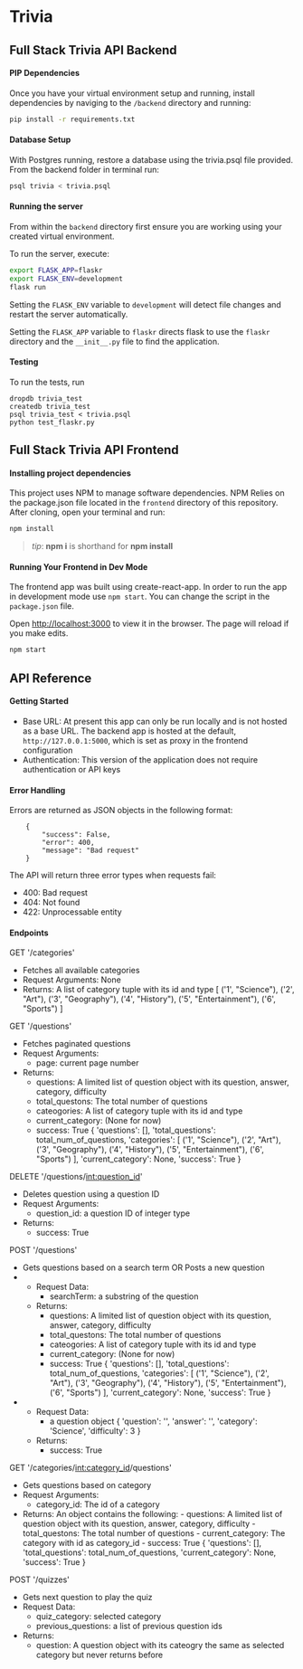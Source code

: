 # Trivia



## Full Stack Trivia API Backend


#### PIP Dependencies

Once you have your virtual environment setup and running, install dependencies by naviging to the `/backend` directory and running:

```bash
pip install -r requirements.txt
```


#### Database Setup
With Postgres running, restore a database using the trivia.psql file provided. From the backend folder in terminal run:
```bash
psql trivia < trivia.psql
```


#### Running the server

From within the `backend` directory first ensure you are working using your created virtual environment.

To run the server, execute:

```bash
export FLASK_APP=flaskr
export FLASK_ENV=development
flask run
```

Setting the `FLASK_ENV` variable to `development` will detect file changes and restart the server automatically.

Setting the `FLASK_APP` variable to `flaskr` directs flask to use the `flaskr` directory and the `__init__.py` file to find the application. 


#### Testing
To run the tests, run
```
dropdb trivia_test
createdb trivia_test
psql trivia_test < trivia.psql
python test_flaskr.py
```



## Full Stack Trivia API Frontend


#### Installing project dependencies

This project uses NPM to manage software dependencies. NPM Relies on the package.json file located in the `frontend` directory of this repository. After cloning, open your terminal and run:

```bash
npm install
```

>_tip_: **npm i** is shorthand for **npm install**


#### Running Your Frontend in Dev Mode

The frontend app was built using create-react-app. In order to run the app in development mode use ```npm start```. You can change the script in the ```package.json``` file. 

Open [http://localhost:3000](http://localhost:3000) to view it in the browser. The page will reload if you make edits.<br>

```bash
npm start
```



## API Reference


#### Getting Started

- Base URL: At present this app can only be run locally and is not hosted as a base URL. The backend app is hosted at the default, ``` http://127.0.0.1:5000 ```, which is set as proxy in the frontend configuration
- Authentication: This version of the application does not require authentication or API keys


#### Error Handling

Errors are returned as JSON objects in the following format:
```
    {
        "success": False,
        "error": 400,
        "message": "Bad request"
    }
```
The API will return three error types when requests fail:
- 400: Bad request
- 404: Not found
- 422: Unprocessable entity


#### Endpoints

GET '/categories'
- Fetches all available categories 
- Request Arguments: None
- Returns: A list of category tuple with its id and type 
    [
        ('1', "Science"),
        ('2', "Art"),
        ('3', "Geography"),
        ('4', "History"),
        ('5', "Entertainment"),
        ('6', "Sports")
    ]

GET '/questions'
- Fetches paginated questions 
- Request Arguments: 
    - page: current page number
- Returns: 
    - questions: A limited list of question object with its question, answer, category, difficulty
    - total_questons: The total number of questions
    - cateogories: A list of category tuple with its id and type
    - current_category: (None for now)
    - success: True 
    {
        'questions': [],
        'total_questions': total_num_of_questions,
        'categories': 
            [
                ('1', "Science"),
                ('2', "Art"),
                ('3', "Geography"),
                ('4', "History"),
                ('5', "Entertainment"),
                ('6', "Sports")
            ],
        'current_category': None,
        'success': True
    }

DELETE '/questions/<int:question_id>'
- Deletes question using a question ID
- Request Arguments: 
    - question_id: a question ID of integer type
- Returns: 
    - success: True

POST '/questions'
- Gets questions based on a search term OR Posts a new question
- 
    - Request Data: 
        - searchTerm: a substring of the question
    - Returns:
        - questions: A limited list of question object with its  question, answer, category, difficulty
        - total_questons: The total number of questions
        - cateogories: A list of category tuple with its id and type
        - current_category: (None for now)
        - success: True
        {
            'questions': [],
            'total_questions': total_num_of_questions,
            'categories': 
                [
                    ('1', "Science"),
                    ('2', "Art"),
                    ('3', "Geography"),
                    ('4', "History"),
                    ('5', "Entertainment"),
                    ('6', "Sports")
                ],
            'current_category': None,
            'success': True
        }
- 
    - Request Data: 
        - a question object
        {
            'question': '',
            'answer': '',
            'category': 'Science',
            'difficulty': 3
        }
    - Returns:
        - success: True

GET '/categories/<int:category_id>/questions'
- Gets questions based on category
- Request Arguments: 
    - category_id: The id of a category
- Returns:
    An object contains the following:
        - questions: A limited list of question object with its  question, answer, category, difficulty
        - total_questons: The total number of questions
        - current_category: The category with id as category_id
        - success: True
        {
            'questions': [],
            'total_questions': total_num_of_questions,
            'current_category': None,
            'success': True
        }

POST '/quizzes'
- Gets next question to play the quiz
- Request Data:
    - quiz_category: selected category
    - previous_questions: a list of previous question ids
- Returns:
    - question: A question object with its cateogry the same as selected category but never returns before